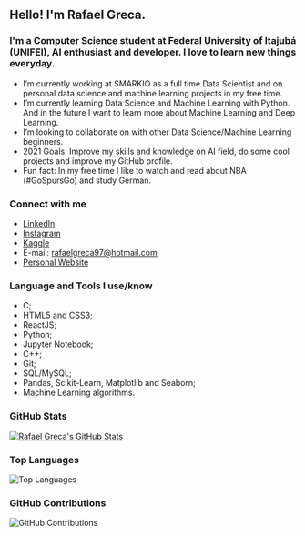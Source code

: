 ## Hello! I'm Rafael Greca.

### I'm a Computer Science student at Federal University of Itajubá (UNIFEI), AI enthusiast and developer. I love to learn new things everyday.

- I’m currently working at SMARKIO as a full time Data Scientist and on personal data science and machine learning projects in my free time.
- I’m currently learning Data Science and Machine Learning with Python. And in the future I want to learn more about Machine Learning and Deep Learning.
- I’m looking to collaborate on with other Data Science/Machine Learning beginners.
- 2021 Goals: Improve my skills and knowledge on AI field, do some cool projects and improve my GitHub profile.
- Fun fact: In my free time I like to watch and read about NBA (#GoSpursGo) and study German.

### Connect with me

- [LinkedIn](https://www.linkedin.com/in/rafaelgreca/)
- [Instagram](https://www.instagram.com/rafael_greca/)
- [Kaggle](https://www.kaggle.com/rafaelgreca)
- E-mail: rafaelgreca97@hotmail.com
- [Personal Website](https://rafaelgreca.github.io/rafaelgreca.github.io/)

### Language and Tools I use/know

- C;
- HTML5 and CSS3;
- ReactJS;
- Python;
- Jupyter Notebook;
- C++;
- Git;
- SQL/MySQL;
- Pandas, Scikit-Learn, Matplotlib and Seaborn;
- Machine Learning algorithms.

### GitHub Stats
[![Rafael Greca's GitHub Stats](https://github-readme-stats.vercel.app/api?username=rafaelgreca&show_icons=true&include_all_commits=true&theme=tokyonight)](https://github.com/rafaelgreca/rafaelgreca)

### Top Languages

![Top Languages](https://github-readme-stats.vercel.app/api/top-langs/?username=rafaelgreca&theme=tokyonight)

### GitHub Contributions

![GitHub Contributions](https://github-readme-streak-stats.herokuapp.com/?user=rafaelgreca&theme=tokyonight)
